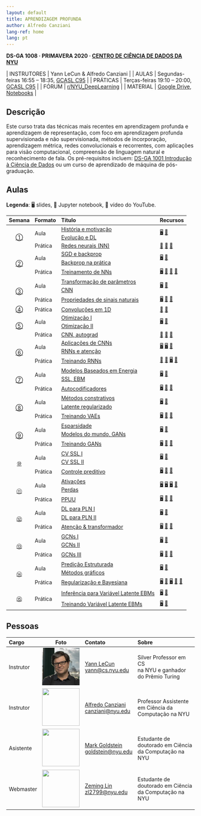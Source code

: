 ```yaml
---
layout: default
title: APRENDIZAGEM PROFUNDA
author: Alfredo Canziani
lang-ref: home
lang: pt
---
```


**DS-GA 1008 · PRIMAVERA 2020 · [CENTRO DE CIÊNCIA DE DADOS DA NYU](http://cds.nyu.edu/)**

| INSTRUTORES | Yann LeCun & Alfredo Canziani |
| AULAS    | Segundas-feiras 16:55 – 18:35, [GCASL C95](http://library.nyu.edu/services/campus-media/classrooms/gcasl-c95/) |
| PRÁTICAS    | Terças-feiras 19:10 – 20:00, [GCASL C95](http://library.nyu.edu/services/campus-media/classrooms/gcasl-c95/) |
| FÓRUM         | [r/NYU_DeepLearning](https://www.reddit.com/r/NYU_DeepLearning/) |
| MATERIAL     | [Google Drive](https://bitly.com/DLSP20), [Notebooks](https://github.com/Atcold/pytorch-Deep-Learning) |


## Descrição

Este curso trata das técnicas mais recentes em aprendizagem profunda e aprendizagem de representação, com foco em aprendizagem profunda supervisionada e não supervisionada, métodos de incorporação, aprendizagem métrica, redes convolucionais e recorrentes, com aplicações para visão computacional, compreensão de linguagem natural e reconhecimento de fala. Os pré-requisitos incluem: [DS-GA 1001 Introdução à Ciência de Dados](https://cds.nyu.edu/academics/ms-curriculum/) ou um curso de aprendizado de máquina de pós-graduação.

## Aulas

**Legenda**: 🖥 slides, 📓 Jupyter notebook, 🎥 vídeo do YouTube.

<table>
<!-- =============================== HEADER ================================ -->
  <thead>
    <tr>
      <th>Semana</th>
      <th align="left">Formato</th>
      <th align="left">Título</th>
      <th align="left">Recursos</th>
    </tr>
  </thead>
  <tbody>
<!-- =============================== SEMANA 1 ================================ -->
    <tr>
      <td rowspan="3" align="center"><a href="{{site.baseurl}}/pt/week01/01">①</a></td>
      <td rowspan="2">Aula</td>
      <td><a href="{{site.baseurl}}/pt/week01/01-1">História e motivação</a></td>
      <td rowspan="2">
        <a href="https://drive.google.com/open?id=1Q7LtZyIS1f3TfeTGll3aDtWygh3GAfCb">🖥️</a>
        <a href="https://www.youtube.com/watch?v=0bMe_vCZo30">🎥</a>
      </td>
    </tr>
    <tr><td><a href="{{site.baseurl}}/pt/week01/01-2">Evolução e DL</a></td></tr>
    <tr>
      <td rowspan="1">Prática</td>
      <td><a href="{{site.baseurl}}/pt/week01/01-3">Redes neurais (NN)</a></td>
      <td>
        <a href="https://github.com/Atcold/pytorch-Deep-Learning/blob/master/01-tensor_tutorial.ipynb">📓</a>
        <a href="https://github.com/Atcold/pytorch-Deep-Learning/blob/master/02-space_stretching.ipynb">📓</a>
        <a href="https://www.youtube.com/watch?v=5_qrxVq1kvc">🎥</a>
      </td>
    </tr>
<!-- =============================== SEMANA 2 ================================ -->
    <tr>
      <td rowspan="3" align="center"><a href="{{site.baseurl}}/pt/week02/02">②</a></td>
      <td rowspan="2">Aula</td>
      <td><a href="{{site.baseurl}}/pt/week02/02-1">SGD e backprop</a></td>
      <td rowspan="2">
        <a href="https://drive.google.com/open?id=1w2jV_BT2hWzfOKBR02x_rB4-dfVUI6SR">🖥️</a>
        <a href="https://www.youtube.com/watch?v=d9vdh3b787Y">🎥</a>
      </td>
    </tr>
    <tr><td><a href="{{site.baseurl}}/pt/week02/02-2">Backprop na prática</a></td></tr>
    <tr>
      <td rowspan="1">Prática</td>
      <td><a href="{{site.baseurl}}/pt/week02/02-3">Treinamento de NNs</a></td>
      <td>
        <a href="https://github.com/Atcold/pytorch-Deep-Learning/blob/master/slides/01%20-%20Spiral%20classification.pdf">🖥</a>
        <a href="https://github.com/Atcold/pytorch-Deep-Learning/blob/master/04-spiral_classification.ipynb">📓</a>
        <a href="https://github.com/Atcold/pytorch-Deep-Learning/blob/master/05-regression.ipynb">📓</a>
        <a href="https://www.youtube.com/watch?v=WAn6lip5oWk">🎥</a>
      </td>
    </tr>
<!-- =============================== SEMANA 3 ================================ -->
    <tr>
      <td rowspan="3" align="center"><a href="{{site.baseurl}}/pt/week03/03">③</a></td>
      <td rowspan="2">Aula</td>
      <td><a href="{{site.baseurl}}/es/week03/03-1">Transformação de parâmetros</a></td>
      <td rowspan="2">
        <a href="https://drive.google.com/open?id=18UFaOGNKKKO5TYnSxr2b8dryI-PgZQmC">🖥️</a>
        <a href="https://youtu.be/FW5gFiJb-ig">🎥</a>
      </td>
    </tr>
    <tr><td><a href="{{site.baseurl}}/pt/week03/03-2">CNN</a></td></tr>
    <tr>
      <td rowspan="1">Prática</td>
      <td><a href="{{site.baseurl}}/pt/week03/03-3">Propriedades de sinais naturais</a></td>
      <td>
        <a href="https://github.com/Atcold/pytorch-Deep-Learning/blob/master/slides/02%20-%20CNN.pdf">🖥</a>
        <a href="https://github.com/Atcold/pytorch-Deep-Learning/blob/master/06-convnet.ipynb">📓</a>
        <a href="https://youtu.be/kwPWpVverkw">🎥</a>
      </td>
    </tr>
<!-- =============================== SEMANA 4 ================================ -->
    <tr>
      <td rowspan="1" align="center"><a href="{{site.baseurl}}/pt/week04/04">④</a></td>
      <td rowspan="1">Prática</td>
      <td><a href="{{site.baseurl}}/pt/week04/04-1">Convoluções em 1D</a></td>
      <td>
        <a href="https://github.com/Atcold/pytorch-Deep-Learning/blob/master/07-listening_to_kernels.ipynb">📓</a>
        <a href="https://youtu.be/OrBEon3VlQg">🎥</a>
      </td>
    </tr>
<!-- =============================== SEMANA 5 ================================ -->
    <tr>
      <td rowspan="3" align="center"><a href="{{site.baseurl}}/pt/week05/05">⑤</a></td>
      <td rowspan="2">Aula</td>
      <td><a href="{{site.baseurl}}/pt/week05/05-1">Otimização I</a></td>
      <td rowspan="2">
        <a href="https://drive.google.com/open?id=1pwlGN6hDFfEYQqBqcMjWbe4yfBDTxsab">🖥️</a>
        <a href="https://youtu.be/--NZb480zlg">🎥</a>
      </td>
    </tr>
    <tr><td><a href="{{site.baseurl}}/pt/week05/05-2">Otimização II</a></td></tr>
    <tr>
      <td rowspan="1">Prática</td>
      <td><a href="{{site.baseurl}}/pt/week05/05-3">CNN, autograd</a></td>
      <td>
        <a href="https://github.com/Atcold/pytorch-Deep-Learning/blob/master/03-autograd_tutorial.ipynb">📓</a>
        <a href="https://github.com/Atcold/pytorch-Deep-Learning/blob/master/extra/b-custom_grads.ipynb">📓</a>
        <a href="https://youtu.be/eEzCZnOFU1w">🎥</a>
      </td>
    </tr>
<!-- =============================== SEMANA 6 ================================ -->
    <tr>
      <td rowspan="3" align="center"><a href="{{site.baseurl}}/pt/week06/06">⑥</a></td>
      <td rowspan="2">Aula</td>
      <td><a href="{{site.baseurl}}/pt/week06/06-1">Aplicações de CNNs</a></td>
      <td rowspan="2">
        <a href="https://drive.google.com/open?id=1opT7lV0IRYJegtZjuHsKhlsM5L7GpGL1">🖥️</a>
        <a href="https://drive.google.com/open?id=1sdeVBC3nuh5Zkm2sqzdScEicRvLc_v-F">🖥️</a>
        <a href="https://youtu.be/ycbMGyCPzvE">🎥</a>
      </td>
    </tr>
    <tr><td><a href="{{site.baseurl}}/pt/week06/06-2">RNNs e atenção</a></td></tr>
    <tr>
      <td rowspan="1">Prática</td>
      <td><a href="{{site.baseurl}}/pt/week06/06-3">Treinando RNNs</a></td>
      <td>
        <a href="https://github.com/Atcold/pytorch-Deep-Learning/blob/master/08-seq_classification.ipynb">📓</a>
        <a href="https://github.com/Atcold/pytorch-Deep-Learning/blob/master/09-echo_data.ipynb">📓</a>
        <a href="https://github.com/Atcold/pytorch-Deep-Learning/blob/master/slides/04%20-%20RNN.pdf">🖥️</a>
        <a href="https://youtu.be/8cAffg2jaT0">🎥</a>
      </td>
    </tr>
<!-- =============================== SEMANA 7 ================================ -->
    <tr>
      <td rowspan="3" align="center"><a href="en/week07/07">⑦</a></td>
      <td rowspan="2">Aula</td>
      <td><a href="en/week07/07-1">Modelos Baseados em Energia</a></td>
      <td rowspan="2">
        <a href="https://drive.google.com/open?id=1z8Dz1YtkOEJpU-gh5RIjORs3GGqkYJQa">🖥️</a>
        <a href="https://youtu.be/tVwV14YkbYs">🎥</a>
      </td>
    </tr>
    <tr><td><a href="en/week07/07-2">SSL, EBM</a></td></tr>
    <tr>
      <td rowspan="1">Prática</td>
      <td><a href="en/week07/07-3">Autocodificadores</a></td>
      <td>
        <a href="https://github.com/Atcold/pytorch-Deep-Learning/blob/master/slides/05%20-%20Generative%20models.pdf">🖥️</a>
        <a href="https://github.com/Atcold/pytorch-Deep-Learning/blob/master/10-autoencoder.ipynb">📓</a>
        <a href="https://youtu.be/bggWQ14DD9M">🎥</a>
      </td>
    </tr>
<!-- =============================== SEMANA 8 ================================ -->
<tr>
      <td rowspan="3" align="center"><a href="{{site.baseurl}}/pt/week08/08">⑧</a></td>
      <td rowspan="2">Aula</td>
      <td><a href="{{site.baseurl}}/pt/week08/08-1">Métodos constrativos</a></td>
      <td rowspan="2">
        <a href="https://drive.google.com/open?id=1Zo_PyBEO6aNt0GV74kj8MQL7kfHdIHYO">🖥️</a>
        <a href="https://youtu.be/ZaVP2SY23nc">🎥</a>
      </td>
    </tr>
    <tr><td><a href="{{site.baseurl}}/pt/week08/08-2">Latente regularizado</a></td></tr>
    <tr>
      <td rowspan="1">Prática</td>
      <td><a href="{{site.baseurl}}/pt/week08/08-3">Treinando VAEs</a></td>
      <td>
        <a href="https://github.com/Atcold/pytorch-Deep-Learning/blob/master/slides/05%20-%20Generative%20models.pdf">🖥️</a>
        <a href="https://github.com/Atcold/pytorch-Deep-Learning/blob/master/11-VAE.ipynb">📓</a>
        <a href="https://youtu.be/7Rb4s9wNOmc">🎥</a>
      </td>
    </tr>
<!-- =============================== SEMANA 9 ================================ -->
    <tr>
      <td rowspan="3" align="center"><a href="{{site.baseurl}}/pt/week09/09">⑨</a></td>
      <td rowspan="2">Aula</td>
      <td><a href="{{site.baseurl}}/pt/week09/09-1">Esparsidade</a></td>
      <td rowspan="2">
        <a href="https://drive.google.com/open?id=1wJRzhjSqlrSqEpX4Omagb_gdIkQ5f-6K">🖥️</a>
        <a href="https://youtu.be/Pgct8PKV7iw">🎥</a>
      </td>
    </tr>
    <tr><td><a href="{{site.baseurl}}/pt/week09/09-2">Modelos do mundo, GANs</a></td></tr>
    <tr>
      <td rowspan="1">Prática</td>
      <td><a href="{{site.baseurl}}/pt/week09/09-3">Treinando GANs</a></td>
      <td>
        <a href="https://github.com/Atcold/pytorch-Deep-Learning/blob/master/slides/05%20-%20Generative%20models.pdf">🖥️</a>
        <a href="https://github.com/pytorch/examples/tree/master/dcgan">📓</a>
        <a href="https://youtu.be/xYc11zyZ26M">🎥</a>
      </td>
    </tr>
<!-- =============================== SEMANA 10 =============================== -->
    <tr>
      <td rowspan="3" align="center"><a href="{{site.baseurl}}/pt/week10/10">⑩</a></td>
      <td rowspan="2">Aula</td>
      <td><a href="{{site.baseurl}}/pt/week10/10-1">CV SSL I</a></td>
      <td rowspan="2">
        <a href="https://drive.google.com/open?id=16lsnDN2HIBTcRucbVKY5B_U16c0tNQhR">🖥️</a>
        <a href="https://youtu.be/0KeR6i1_56g">🎥</a>
      </td>
    </tr>
    <tr><td><a href="{{site.baseurl}}/pt/week10/10-2">CV SSL II</a></td></tr>
    <tr>
      <td rowspan="1">Prática</td>
      <td><a href="{{site.baseurl}}/pt/week10/10-3">Controle preditivo</a></td>
      <td>
        <a href="https://github.com/Atcold/pytorch-Deep-Learning/blob/master/slides/09%20-%20Controller%20learning.pdf">🖥️</a>
        <a href="https://github.com/Atcold/pytorch-Deep-Learning/blob/master/14-truck_backer-upper.ipynb">📓</a>
        <a href="https://youtu.be/A3klBqEWR-I">🎥</a>
      </td>
    </tr>
<!-- =============================== SEMANA 11 =============================== -->
    <tr>
      <td rowspan="3" align="center"><a href="{{site.baseurl}}/pt/week11/11">⑪</a></td>
      <td rowspan="2">Aula</td>
      <td><a href="{{site.baseurl}}/pt/week11/11-1">Ativações</a></td>
      <td rowspan="2">
        <a href="https://drive.google.com/file/d/1AzFVLG7D4NK6ugh60f0cJQGYF5OL2sUB">🖥️</a>
        <a href="https://drive.google.com/file/d/1rkiZy0vjZqE2w7baVWvxwfAGae0Eh1Wm">🖥️</a>
        <a href="https://drive.google.com/file/d/1tryOlVAFmazLLZusD2-UfReFMkPk5hPk">🖥️</a>
        <a href="https://youtu.be/bj1fh3BvqSU">🎥</a>
      </td>
    </tr>
    <tr><td><a href="{{site.baseurl}}/pt/week11/11-2">Perdas</a></td></tr>
    <tr>
      <td rowspan="1">Prática</td>
      <td><a href="{{site.baseurl}}/pt/week11/11-3">PPUU</a></td>
      <td>
        <a href="http://bit.ly/PPUU-slides">🖥️</a>
        <a href="http://bit.ly/PPUU-code">📓</a>
        <a href="https://youtu.be/VcrCr-KNBHc">🎥</a>
      </td>
    </tr>
<!-- =============================== SEMANA 12 =============================== -->
    <tr>
      <td rowspan="3" align="center"><a href="{{site.baseurl}}/pt/week12/12">⑫</a></td>
      <td rowspan="2">Aula</td>
      <td><a href="{{site.baseurl}}/pt/week12/12-1">DL para PLN I</a></td>
      <td rowspan="2">
        <a href="https://drive.google.com/file/d/149m3wRavTp4DQZ6RJTej8KP8gv4jnkPW/">🖥️</a>
        <a href="https://youtu.be/6D4EWKJgNn0">🎥</a>
      </td>
    </tr>
    <tr><td><a href="{{site.baseurl}}/pt/week12/12-2">DL para PLN II</a></td></tr>
    <tr>
      <td rowspan="1">Prática</td>
      <td><a href="{{site.baseurl}}/pt/week12/12-3">Atenção & transformador</a></td>
      <td>
        <a href="https://github.com/Atcold/pytorch-Deep-Learning/blob/master/slides/10%20-%20Attention%20%26%20transformer.pdf">🖥️</a>
        <a href="https://github.com/Atcold/pytorch-Deep-Learning/blob/master/15-transformer.ipynb">📓</a>
        <a href="https://youtu.be/f01J0Dri-6k">🎥</a>
      </td>
    </tr>
<!-- =============================== SEMANA 13 =============================== -->
    <tr>
      <td rowspan="3" align="center"><a href="{{site.baseurl}}/pt/week13/13">⑬</a></td>
      <td rowspan="2">Aula</td>
      <td><a href="{{site.baseurl}}/pt/week13/13-1">GCNs I</a></td>
      <td rowspan="2">
        <a href="https://drive.google.com/file/d/1oq-nZE2bEiQjqBlmk5_N_rFC8LQY0jQr/">🖥️</a>
        <a href="https://youtu.be/Iiv9R6BjxHM">🎥</a>
      </td>
    </tr>
    <tr><td><a href="{{site.baseurl}}/pt/week13/13-2">GCNs II</a></td></tr>
    <tr>
      <td rowspan="1">Prática</td>
      <td><a href="{{site.baseurl}}/pt/week13/13-3">GCNs III</a></td>
      <td>
        <a href="https://github.com/Atcold/pytorch-Deep-Learning/blob/master/slides/11%20-%20GCN.pdf">🖥️</a>
        <a href="https://github.com/Atcold/pytorch-Deep-Learning/blob/master/16-gated_GCN.ipynb">📓</a>
        <a href="https://youtu.be/2aKXWqkbpWg">🎥</a>
      </td>
    </tr>
<!-- =============================== SEMANA 14 =============================== -->
    <tr>
      <td rowspan="3" align="center"><a href="{{site.baseurl}}/pt/week14/14">⑭</a></td>
      <td rowspan="2">Aula</td>
      <td><a href="{{site.baseurl}}/pt/week14/14-1">Predição Estruturada</a></td>
      <td rowspan="2">
        <a href="https://drive.google.com/file/d/1qBu-2hYWaGYEXeX7kAU8O4S2RZ1hMjsk/">🖥️</a>
        <a href="https://youtu.be/gYayCG6YyO8">🎥</a>
      </td>
    </tr>
    <tr><td><a href="{{site.baseurl}}/pt/week14/14-2">Métodos gráficos</a></td></tr>
    <tr>
      <td rowspan="1">Prática</td>
      <td><a href="{{site.baseurl}}/pt/week14/14-3">Regularização e Bayesiana</a></td>
      <td>
        <a href="https://github.com/Atcold/pytorch-Deep-Learning/blob/master/slides/07%20-%20Regularisation.pdf">🖥️</a>
        <a href="https://github.com/Atcold/pytorch-Deep-Learning/blob/master/12-regularization.ipynb">📓</a>
        <a href="https://github.com/Atcold/pytorch-Deep-Learning/blob/master/slides/08%20-%20Bayesian%20NN.pdf">🖥️</a>
        <a href="https://github.com/Atcold/pytorch-Deep-Learning/blob/master/13-bayesian_nn.ipynb">📓</a>
        <a href="https://youtu.be/DL7iew823c0">🎥</a>
      </td>
    </tr>
<!-- =============================== SEMANA 15 =============================== -->
    <tr>
      <td rowspan="2" align="center"><a href="{{site.baseurl}}/pt/week15/15">⑮</a></td>
      <td rowspan="2">Prática</td>
      <td><a href="{{site.baseurl}}/pt/week15/15-1">Inferência para Variável Latente EBMs</a></td>
      <td rowspan="1">
        <a href="https://github.com/Atcold/pytorch-Deep-Learning/blob/master/slides/12%20-%20EBM.pdf">🖥️</a>
        <a href="https://youtu.be/sbhr2wjU1-I">🎥</a>
      </td>
    </tr>
    <tr>
      <td><a href="{{site.baseurl}}/pt/week15/15-2">Treinando Variável Latente EBMs</a></td>
      <td rowspan="1">
        <a href="https://github.com/Atcold/pytorch-Deep-Learning/blob/master/slides/12%20-%20EBM.pdf">🖥️</a>
        <a href="https://youtu.be/XLSb1Cs1Jao">🎥</a>
      </td>
    </tr>
</tbody>
</table>

## Pessoas

| Cargo | Foto | Contato | Sobre |
|:-----|:-----:|:--------|:------|
|Instrutor|<img src="../images/Yann.png" width="100" height="100">|<a href="https://twitter.com/ylecun">Yann LeCun</a><br>yann@cs.nyu.edu|Silver Professor em CS<br> na NYU e ganhador <br>do Prêmio Turing|
|Instrutor|<img src="https://avatars1.githubusercontent.com/u/2119355" width="100" height="100">|<a href="https://twitter.com/alfcnz">Alfredo Canziani</a><br>canziani@nyu.edu|Professor Assistente em Ciência da Computação na NYU|
|Asistente|<img src="https://pbs.twimg.com/profile_images/1186879808845860864/czRv3g1G_400x400.jpg" width="100" height="100">|<a href="https://twitter.com/marikgoldstein">Mark Goldstein</a><br>goldstein@nyu.edu|Estudante de doutorado em Ciência da Computação na NYU|
|Webmaster|<img src="https://pbs.twimg.com/profile_images/673997980370927616/vMXf545j_400x400.jpg" width="100" height="100">|<a href="https://twitter.com/ebetica">Zeming Lin</a><br>zl2799@nyu.edu|Estudante de doutorado em Ciência da Computação na NYU|

